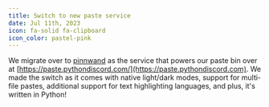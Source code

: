 ```yaml
---
title: Switch to new paste service
date: Jul 11th, 2023
icon: fa-solid fa-clipboard
icon_color: pastel-pink
---
```


We migrate over to [pinnwand](https://github.com/supakeen/pinnwand) as the
service that powers our paste bin over at
[https://paste.pythondiscord.com/](https://paste.pythondiscord.com). We made the
switch as it comes with native light/dark modes, support for multi-file pastes,
additional support for text highlighting languages, and plus, it's written in
Python!
